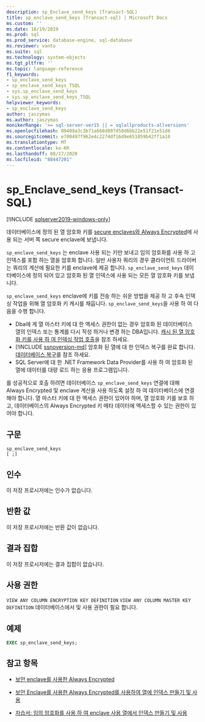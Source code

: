 ```yaml
---
description: sp_Enclave_send_keys (Transact-SQL)
title: sp_enclave_send_keys (Transact-sql) | Microsoft Docs
ms.custom: ''
ms.date: 10/19/2019
ms.prod: sql
ms.prod_service: database-engine, sql-database
ms.reviewer: vanto
ms.suite: sql
ms.technology: system-objects
ms.tgt_pltfrm: ''
ms.topic: language-reference
f1_keywords:
- sp_enclave_send_keys
- sp_enclave_send_keys_TSQL
- sys.sp_enclave_send_keys
- sys.sp_enclave_send_keys_TSQL
helpviewer_keywords:
- sp_enclave_send_keys
author: jaszymas
ms.author: jaszymas
monikerRange: '>= sql-server-ver15 || = sqlallproducts-allversions'
ms.openlocfilehash: 09409a3c3b71a668d897d50d6bb22e51f21e51d8
ms.sourcegitcommit: e700497f962e4c2274df16d9e651059b42ff1a10
ms.translationtype: MT
ms.contentlocale: ko-KR
ms.lasthandoff: 08/17/2020
ms.locfileid: "88447201"
---
```

# <a name="sp_enclave_send_keys-transact-sql"></a>sp_Enclave_send_keys (Transact-SQL)
[!INCLUDE [sqlserver2019-windows-only](../../includes/applies-to-version/sqlserver2019-windows-only.md)]

데이터베이스에 정의 된 열 암호화 키를 [secure enclaves와 Always Encrypted](../security/encryption/always-encrypted-enclaves.md)에 사용 되는 서버 쪽 secure enclave에 보냅니다.

`sp_enclave_send_keys` 는 enclave 사용 되는 키만 보내고 임의 암호화를 사용 하 고 인덱스를 포함 하는 열을 암호화 합니다. 일반 사용자 쿼리의 경우 클라이언트 드라이버는 쿼리의 계산에 필요한 키를 enclave에 제공 합니다. `sp_enclave_send_keys` 데이터베이스에 정의 되어 있고 암호화 된 열 인덱스에 사용 되는 모든 열 암호화 키를 보냅니다. 

`sp_enclave_send_keys` enclave에 키를 전송 하는 쉬운 방법을 제공 하 고 후속 인덱싱 작업을 위해 열 암호화 키 캐시를 채웁니다. `sp_enclave_send_keys`을 사용 하 여 다음을 수행 합니다.
- Dba에 게 열 마스터 키에 대 한 액세스 권한이 없는 경우 암호화 된 데이터베이스 열의 인덱스 또는 통계를 다시 작성 하거나 변경 하는 DBA입니다. [캐시 된 열 암호화 키를 사용 하 여 인덱싱 작업 호출](../security/encryption/always-encrypted-enclaves-create-use-indexes.md#invoke-indexing-operations-using-cached-column-encryption-keys)을 참조 하세요.
- [!INCLUDE [ssnoversion-md](../../includes/ssnoversion-md.md)] 암호화 된 열에 대 한 인덱스 복구를 완료 합니다. [데이터베이스 복구](../security/encryption/always-encrypted-enclaves.md#database-recovery)를 참조 하세요.
- SQL Server에 대 한 .NET Framework Data Provider를 사용 하 여 암호화 된 열에 데이터를 대량 로드 하는 응용 프로그램입니다.

를 성공적으로 호출 하려면 데이터베이스 `sp_enclave_send_keys` 연결에 대해 Always Encrypted 및 enclave 계산을 사용 하도록 설정 하 여 데이터베이스에 연결 해야 합니다. 열 마스터 키에 대 한 액세스 권한이 있어야 하며, 열 암호화 키를 보호 하 고, 데이터베이스의 Always Encrypted 키 메타 데이터에 액세스할 수 있는 권한이 있어야 합니다. 

## <a name="syntax"></a>구문  
  
```
sp_enclave_send_keys
[ ;]  
```

## <a name="arguments"></a>인수

이 저장 프로시저에는 인수가 없습니다.

## <a name="return-value"></a>반환 값

이 저장 프로시저에는 반환 값이 없습니다.
  
## <a name="result-sets"></a>결과 집합

이 저장 프로시저에는 결과 집합이 없습니다.
  
## <a name="permissions"></a>사용 권한

 `VIEW ANY COLUMN ENCRYPTION KEY DEFINITION` `VIEW ANY COLUMN MASTER KEY DEFINITION` 데이터베이스에서 및 사용 권한이 필요 합니다.  
  
## <a name="examples"></a>예제  
  
```sql
EXEC sp_enclave_send_keys;  
```

## <a name="see-also"></a>참고 항목
- [보안 enclave를 사용한 Always Encrypted](../security/encryption/always-encrypted-enclaves.md) 
 
- [보안 Enclave를 사용한 Always Encrypted를 사용하여 열에 인덱스 만들기 및 사용](../security/encryption/always-encrypted-enclaves-create-use-indexes.md)

- [자습서: 임의 암호화를 사용 하 여 enclave 사용 열에서 인덱스 만들기 및 사용](../security/tutorial-creating-using-indexes-on-enclave-enabled-columns-using-randomized-encryption.md)
